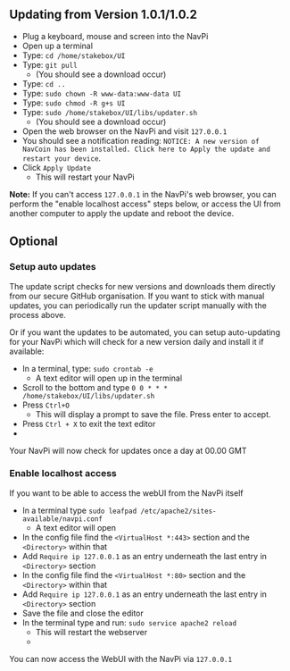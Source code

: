 ## Updating from Version 1.0.1/1.0.2

* Plug a keyboard, mouse and screen into the NavPi
* Open up a terminal
* Type: `cd /home/stakebox/UI`
* Type: `git pull`
  * (You should see a download occur)
* Type: `cd ..`
* Type: `sudo chown -R www-data:www-data UI`
* Type: `sudo chmod -R g+s UI`
* Type: `sudo /home/stakebox/UI/libs/updater.sh`
  * (You should see a download occur)
* Open the web browser on the NavPi and visit `127.0.0.1`
* You should see a notification reading: `NOTICE: A new version of NavCoin has been installed. Click here to Apply the update and restart your device`.
* Click `Apply Update`
  * This will restart your NavPi


**Note:** If you can't access `127.0.0.1` in the NavPi's web browser, you can perform the "enable localhost access" steps below, or access the UI from another computer to apply the update and reboot the device.

## Optional

### Setup auto updates

The update script checks for new versions and downloads them directly from our secure GitHub organisation. If you want to stick with manual updates, you can periodically run the updater script manually with the process above.

Or if you want the updates to be automated, you can setup auto-updating for your NavPi which will check for a new version daily and install it if available:

* In a terminal, type: `sudo crontab -e`
  * A text editor will open up in the terminal
* Scroll to the bottom and type `0 0 * * * /home/stakebox/UI/libs/updater.sh`
* Press `Ctrl+O`
  * This will display a prompt to save the file. Press enter to accept.
* Press `Ctrl + X` to exit the text editor
* 
Your NavPi will now check for updates once a day at 00.00 GMT

### Enable localhost access

If you want to be able to access the webUI from the NavPi itself

* In a terminal type `sudo leafpad /etc/apache2/sites-available/navpi.conf`
  * A text editor will open
* In the config file find the `<VirtualHost *:443>` section and the `<Directory>` within that
* Add `Require ip 127.0.0.1` as an entry underneath the last entry in `<Directory>` section
* In the config file find the `<VirtualHost *:80>` section and the `<Directory>` within that
* Add `Require ip 127.0.0.1` as an entry underneath the last entry in `<Directory>` section
* Save the file and close the editor
* In the terminal type and run: `sudo service apache2 reload`
  * This will restart the webserver
  * 
You can now access the WebUI with the NavPi via `127.0.0.1`

